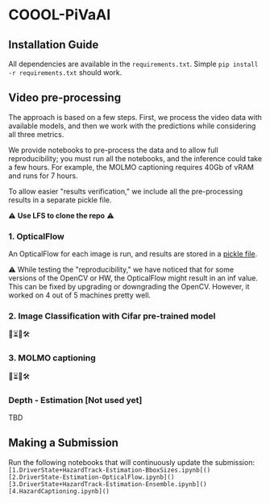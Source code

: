 # COOOL-PiVaAI

## Installation Guide
All dependencies are available in the ```requirements.txt```.
Simple ```pip install -r requirements.txt``` should work.

## Video pre-processing
The approach is based on a few steps. First, we process the video data with available models, and then we work with the predictions while considering all three metrics. 

We provide notebooks to pre-process the data and to allow full reproducibility; you must run all the notebooks, and the inference could take a few hours. For example, the MOLMO captioning requires 40Gb of vRAM and runs for 7 hours.

To allow easier "results verification," we include all the pre-processing results in a separate pickle file.

⚠️ **Use LFS to clone the repo** ⚠️

### 1. OpticalFlow
An OpticalFlow for each image is run, and results are stored in a [pickle file](https://github.com/picekl/COOOL-PiVaAI/tree/main/resources/optical-flow). 

⚠️ While testing the "reproducibility," we have noticed that for some versions of the OpenCV or HW, the OpticalFlow might result in an inf value. This can be fixed by upgrading or downgrading the OpenCV. However, it worked on 4 out of 5 machines pretty well.

### 2. Image Classification with Cifar pre-trained model
🚧⏳🔄🛠️ 

### 3. MOLMO captioning
🚧⏳🔄🛠️ 

### Depth - Estimation [Not used yet] 
TBD

## Making a Submission

Run the following notebooks that will continuously update the submission:
```[1.DriverState+HazardTrack-Estimation-BboxSizes.ipynb[()```
```[2.DriverState-Estimation-OpticalFlow.ipynb]()```
```[3.DriverState+HazardTrack-Estimation-Ensemble.ipynb]()```
```[4.HazardCaptioning.ipynb]()```